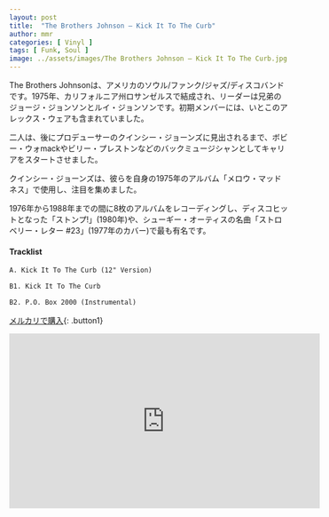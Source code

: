 ```yaml
---
layout: post
title:  "The Brothers Johnson – Kick It To The Curb"
author: mmr
categories: [ Vinyl ]
tags: [ Funk, Soul ]
image: ../assets/images/The Brothers Johnson – Kick It To The Curb.jpg
---
```


The Brothers Johnsonは、アメリカのソウル/ファンク/ジャズ/ディスコバンドです。1975年、カリフォルニア州ロサンゼルスで結成され、リーダーは兄弟のジョージ・ジョンソンとルイ・ジョンソンです。初期メンバーには、いとこのアレックス・ウェアも含まれていました。

二人は、後にプロデューサーのクインシー・ジョーンズに見出されるまで、ボビー・ウォmackやビリー・プレストンなどのバックミュージシャンとしてキャリアをスタートさせました。

クインシー・ジョーンズは、彼らを自身の1975年のアルバム「メロウ・マッドネス」で使用し、注目を集めました。

1976年から1988年までの間に8枚のアルバムをレコーディングし、ディスコヒットとなった「ストンプ!」(1980年)や、シューギー・オーティスの名曲「ストロベリー・レター #23」(1977年のカバー)で最も有名です。

#### Tracklist
```md
A. Kick It To The Curb (12" Version)

B1. Kick It To The Curb

B2. P.O. Box 2000 (Instrumental)
```

[メルカリで購入](https://jp.mercari.com/item/m23857969355?afid=6142608987){: .button1}


<iframe width="560" height="315" src="https://www.youtube.com/embed/cJE3sGnjzOY?si=KiswVie_eyEuw39l" title="YouTube video player" frameborder="0" allow="accelerometer; autoplay; clipboard-write; encrypted-media; gyroscope; picture-in-picture; web-share" referrerpolicy="strict-origin-when-cross-origin" allowfullscreen></iframe>